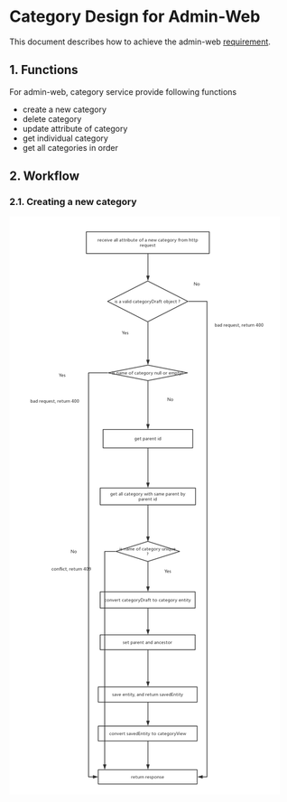 # Category Design for Admin-Web
This document describes how to achieve the admin-web [requirement](./admin-requirement.md).

## 1. Functions
For admin-web, category service provide following functions
+ create a new category
+ delete category
+ update attribute of category
+ get individual category 
+ get all categories in order

## 2. Workflow

### 2.1. Creating a new category
![create a new category](./resources/create_a_new_category.png)


